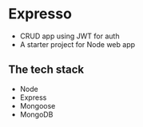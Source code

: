 # Expresso

- CRUD app using JWT for auth
- A starter project for Node web app

## The tech stack

* Node
* Express
* Mongoose
* MongoDB
